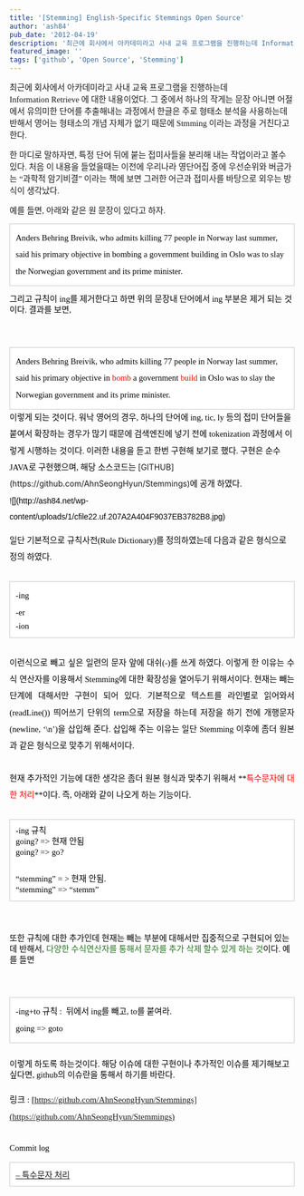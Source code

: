 ```yaml
---
title: '[Stemming] English-Specific Stemmings Open Source'
author: 'ash84'
pub_date: '2012-04-19'
description: '최근에 회사에서 아카데미라고 사내 교육 프로그램을 진행하는데 Information Retrieve 에 대한 내용이었다. 그 중에'
featured_image: ''
tags: ['github', 'Open Source', 'Stemming']
---
```



<span style="font-family: Dotum, 돋움; "><span style="font-size: 11pt; font-family: Dotum, 돋움; ">최근에 회사에서 아카데미라고 사내 교육 프로그램을 진행하는데 Information </span></span><span style="font-size: 11pt; font-family: Dotum, 돋움; ">Retrieve</span><span style="font-size: 11pt; font-family: Dotum, 돋움; "> 에 대한 내용이었다. 그 중에서 하나의 작게는 문장 아니면 어절</span><span style="font-size: 11pt; font-family: Dotum, 돋움; ">에서 유의미한 단어를 추출해</span><span style="font-size: 11pt; font-family: Dotum, 돋움; ">내는 과정에서 한글은 주로 형태소 분석을 사용하는데 반해서 영어는 형태소의 개념 자체가 없기 때문에 Stmming 이라는 과정을 거친다고 한다. </span>

<span style="font-size: 11pt; font-family: Dotum, 돋움; ">한 마디로 말하자면, 특정 단어 뒤에 붙는 접미사들을 분리해 내는 작업이라고 볼수 있다. 처음 이 내용을 들었을때는 </span><span style="font-size: 11pt; font-family: Dotum, 돋움; ">이전에 우리나라 영단어집 중에 우선순위와 버금가는 “과학적 암기비결” 이라는 책에 보면 그러한 어근과 접미사를 바탕으로 외우는 방식이 생각났다. </span>

<span style="font-size: 11pt; font-family: Dotum, 돋움; ">예를 들면, 아래와 같은 원 문장이 있다고 하자. </span>

<div class="txc-textbox" style="border-top-style: solid; border-right-style: solid; border-bottom-style: solid; border-left-style: solid; border-top-width: 1px; border-right-width: 1px; border-bottom-width: 1px; border-left-width: 1px; border-top-color: rgb(203, 203, 203); border-right-color: rgb(203, 203, 203); border-bottom-color: rgb(203, 203, 203); border-left-color: rgb(203, 203, 203); background-color: rgb(255, 255, 255); padding-top: 10px; padding-right: 10px; padding-bottom: 10px; padding-left: 10px; "><span style="color: rgb(0, 0, 0); line-height: 2; text-align: left; font-size: 11pt; font-family: Dotum, 돋움; ">Anders Behring Breivik, who admits killing 77 people in Norway last summer, said his primary objective in bombing a government building in Oslo was to slay the Norwegian government and its prime minister.</span>

</div><span style="color: rgb(0, 0, 0); font-family: arial; font-size: 14px; line-height: 2; text-align: left; ">  
</span>

<span style="color: rgb(0, 0, 0); font-family: arial; font-size: 14px; line-height: 2; text-align: left; ">  
</span>

<font color="#000000" face="arial"><span style="line-height: 19px; font-size: 11pt; font-family: Dotum, 돋움; ">그리고 규칙이 ing를 제거한다고 하면 위의 문장내 단어에서 ing 부분은 제거 되는 것이다. 결과를 보면, </span></font>

<font color="#000000" face="arial"><span style="font-size: 14px; line-height: 2;">  
</span></font>

<div class="txc-textbox" style="line-height: 2; border-top-style: solid; border-right-style: solid; border-bottom-style: solid; border-left-style: solid; border-top-width: 1px; border-right-width: 1px; border-bottom-width: 1px; border-left-width: 1px; border-top-color: rgb(203, 203, 203); border-right-color: rgb(203, 203, 203); border-bottom-color: rgb(203, 203, 203); border-left-color: rgb(203, 203, 203); background-color: rgb(255, 255, 255); padding-top: 10px; padding-right: 10px; padding-bottom: 10px; padding-left: 10px; "><span style="color: rgb(0, 0, 0); font-family: arial; font-size: 14px; line-height: 2; text-align: left; "><span style="font-family: Dotum, 돋움; "><span style="font-size: 11pt; font-family: Dotum, 돋움; ">Anders Behring Breivik, who admits killing 77 people in Norway last summer, said his primary objective in </span><span style="color: rgb(255, 0, 0); font-size: 11pt; font-family: Dotum, 돋움; ">bomb</span></span><span style="font-family: Dotum, 돋움; "><span style="font-size: 11pt; font-family: Dotum, 돋움; "> a government </span><span style="color: rgb(255, 0, 0); font-size: 11pt; font-family: Dotum, 돋움; ">build</span></span><span style="font-size: 11pt; font-family: Dotum, 돋움; "> in Oslo was to slay the Norwegian government and its prime minister.</span></span>

</div><div style="line-height: 2; "><span style="color: rgb(0, 0, 0); font-family: arial; font-size: 14px; line-height: 2; text-align: left; ">  
</span></div><div style="line-height: 2; "><span style="color: rgb(0, 0, 0); line-height: 2; text-align: left; font-size: 11pt; font-family: Dotum, 돋움; ">이렇게 되는 것이다. 워낙 영어의 경우, 하나의 단어에 ing, tic, ly 등의 접미 단어들을 붙여서 확장하는 경우가 많기 때문에 검색엔진에 넣기 전에 </span><span style="color: rgb(0, 0, 0); line-height: 2; font-size: 11pt; font-family: Dotum, 돋움; ">tokenization 과정에서 이렇게 시행하는 것이다. </span><span style="color: rgb(0, 0, 0); font-family: Dotum, 돋움; font-size: 11pt; line-height: 2; text-align: left; ">이러한 내용을 듣고 한번 구현해 보기로 했다. 구현은 순수 JAVA로 구현했으며, 해당 소스코드는 </span>[GITHUB](https://github.com/AhnSeongHyun/Stemmings)<span style="color: rgb(0, 0, 0); font-family: Dotum, 돋움; font-size: 11pt; line-height: 2; text-align: left; ">에 공개 하였다. </span></div><div style="line-height: 2; "><span style="color: rgb(0, 0, 0); font-family: arial; font-size: 14px; line-height: 2; text-align: left; ">  
</span></div><div style="line-height: 2; "><span style="color: rgb(0, 0, 0); font-family: arial; font-size: 14px; line-height: 2; text-align: left; ">  
</span></div><div style="line-height: 2; "><span style="color: rgb(0, 0, 0); font-family: arial; font-size: 14px; line-height: 2; text-align: left; ">![](http://ash84.net/wp-content/uploads/1/cfile22.uf.207A2A404F9037EB3782B8.jpg)

</span></div><div style="line-height: 2; "><span style="color: rgb(0, 0, 0); line-height: 2; text-align: left; font-size: 11pt; font-family: Dotum, 돋움; ">일단 기본적으로 규칙사전(Rule Dictionary)를 정의하였는데 다음과 같은 형식으로 정의 하였다. </span></div><div style="line-height: 2; "><span style="color: rgb(0, 0, 0); font-family: arial; font-size: 14px; line-height: 2; text-align: left; ">  
</span></div><div class="txc-textbox" style="border-top-style: solid; border-right-style: solid; border-bottom-style: solid; border-left-style: solid; border-top-width: 1px; border-right-width: 1px; border-bottom-width: 1px; border-left-width: 1px; border-top-color: rgb(203, 203, 203); border-right-color: rgb(203, 203, 203); border-bottom-color: rgb(203, 203, 203); border-left-color: rgb(203, 203, 203); background-color: rgb(255, 255, 255); padding-top: 10px; padding-right: 10px; padding-bottom: 10px; padding-left: 10px; "><div style="line-height: 2; "><span style="color: rgb(0, 0, 0); line-height: 2; text-align: left; font-size: 11pt; font-family: Dotum, 돋움; ">-ing</span></div><div style="line-height: 2; "><span style="color: rgb(0, 0, 0); line-height: 2; text-align: left; font-size: 11pt; font-family: Dotum, 돋움; ">-er</span></div><div style="line-height: 2; "><span style="color: rgb(0, 0, 0); line-height: 19px; text-align: left; font-size: 11pt; font-family: Dotum, 돋움; ">-ion</span></div><div><span style="color: rgb(0, 0, 0); font-family: arial; line-height: 2; text-align: left; font-size: 11pt; "></span></div></div><div style="line-height: 2; "><span style="color: rgb(0, 0, 0); font-family: arial; line-height: 2; text-align: left; font-size: 11pt; ">  
</span></div><div style="line-height: 2; text-align: justify; "><span style="color: rgb(0, 0, 0); font-family: arial; line-height: 2; text-align: left; font-size: 11pt; "><span style="font-family: Dotum, 돋움; ">이런식으로 빼고 싶은 일련의 문자 앞에 대쉬(-)를 쓰게 하였다. 이렇게 한 이유는 수식 연산자를 이용해서 Stemming에 대한 확장성을 열어두기 위해서이다. 현재는 빼는 단계에 대해서만 구현이 되어 있다. 기본적으로 텍스트를 라인별로 읽어와서(readLine()) 띄어쓰기 단위의 term으로 저장을 하는데 저장을 하기 전에 개행문자(newline, ‘\n’)을 삽입</span><span style="font-family: Dotum, 돋움; ">해 준다. 삽입해 주는 이유는 일단 Stemming 이후에 좀더 원본과 같은 형식으로 맞추기 위해서이다. </span></span></div><div style="line-height: 2; "><span style="color: rgb(0, 0, 0); font-family: arial; font-size: 14px; line-height: 2; text-align: left; ">  
</span></div><div style="line-height: 2; text-align: justify; "><font color="#000000" face="arial"><span style="line-height: 2; font-size: 11pt; "><span style="font-family: Dotum, 돋움; ">현재 추가적인 기능에 대한 생각은 좀더 원본 형식과 맞추기 위해서 **<span style="color: rgb(255, 0, 0); ">특수문자에 대한 처리</span>**이다. </span><span style="font-family: Dotum, 돋움; ">즉, 아래와 같이 나오게 하는 기능이다. </span></span></font></div><div style="line-height: 2; "><font color="#000000" face="arial"><span style="font-size: 14px; line-height: 2;">  
</span></font></div><div class="txc-textbox" style="border-top-style: solid; border-right-style: solid; border-bottom-style: solid; border-left-style: solid; border-top-width: 1px; border-right-width: 1px; border-bottom-width: 1px; border-left-width: 1px; border-top-color: rgb(203, 203, 203); border-right-color: rgb(203, 203, 203); border-bottom-color: rgb(203, 203, 203); border-left-color: rgb(203, 203, 203); background-color: rgb(255, 255, 255); padding-top: 10px; padding-right: 10px; padding-bottom: 10px; padding-left: 10px; "><div style="line-height: 2; "><font color="#000000" face="arial"><span style="line-height: 19px; font-size: 11pt; "><span style="font-family: Dotum, 돋움; ">-ing 규칙</span></span></font></div><div style="line-height: 2; "><font color="#000000" face="arial"><span style="line-height: 19px; font-size: 11pt; font-family: Dotum, 돋움; ">going? => 현재 안됨</span></font></div><div style="line-height: 2; "><font color="#000000" face="arial"><span style="line-height: 19px; font-size: 11pt; font-family: Dotum, 돋움; ">going? => go?</span></font></div><div style="line-height: 2; "><font color="#000000" face="arial"><span style="font-size: 14px; line-height: 2;">  
</span></font></div><div style="line-height: 2; "><font color="#000000" face="arial"><span style="line-height: 19px; font-size: 11pt; font-family: Dotum, 돋움; ">“stemming” = > 현재 안됨. </span></font></div><div style="line-height: 2; "><font color="#000000" face="arial"><span style="line-height: 19px; font-size: 11pt; "><span style="font-family: Dotum, 돋움; ">“stemming” => “stemm”</span></span></font></div></div><div style="line-height: 2; "><font color="#000000" face="arial"><span style="font-size: 14px; line-height: 2;">  
</span></font></div><div style="line-height: 2; "><font color="#000000" face="arial"><span style="font-size: 14px; line-height: 2;">  
</span></font></div><div style="line-height: 2; "><font color="#000000" face="arial"><span style="line-height: 19px; font-size: 11pt; font-family: Dotum, 돋움; ">또한 규칙에 대한 추가인데 현재는 빼는 부분에 대해서만 집중적으로 구현되어 있는데 반해서, <span style="color: rgb(34, 116, 28); ">다양한 수식연산자를 통해서 문자를 추가 삭제 할수 있게 하는 것</span>이다. 예를 들면 </span></font></div><div style="line-height: 2; "><font color="#000000" face="arial"><span style="font-size: 14px; line-height: 2;">  
</span></font></div><div style="line-height: 2; "><font color="#000000" face="arial"><span style="font-size: 14px; line-height: 2;">  
</span></font></div><div style="line-height: 2; "><div class="txc-textbox" style="border-top-style: solid; border-right-style: solid; border-bottom-style: solid; border-left-style: solid; border-top-width: 1px; border-right-width: 1px; border-bottom-width: 1px; border-left-width: 1px; border-top-color: rgb(203, 203, 203); border-right-color: rgb(203, 203, 203); border-bottom-color: rgb(203, 203, 203); border-left-color: rgb(203, 203, 203); background-color: rgb(255, 255, 255); padding-top: 10px; padding-right: 10px; padding-bottom: 10px; padding-left: 10px; "><div><font color="#000000" face="arial"><span style="font-size: 14px; line-height: 2; "><span style="font-size: 11pt; "><span style="font-family: Dotum, 돋움; ">-ing+to</span></span><span style="font-size: 11pt; font-family: Dotum, 돋움; "> 규칙 :  뒤에서 ing를 빼고, to를 붙여라. </span></span></font></div><div><font color="#000000" face="arial"><span style="font-size: 14px; line-height: 2; "><span style="font-size: 11pt; font-family: Dotum, 돋움; ">going</span><span style="font-size: 11pt; "><span style="font-family: Dotum, 돋움; "> => goto</span></span></span></font></div></div></div><div style="line-height: 2; "><font color="#000000" face="arial"><span style="font-size: 14px; line-height: 2; ">  
</span></font></div><div style="line-height: 2; "><font color="#000000" face="arial"><span style="line-height: 19px; font-size: 11pt; font-family: Dotum, 돋움; ">이렇게 하도록 하는것이다. 해당 이슈에 대한 구현이나 추가적인 이슈를 제기해보고 싶다면, github의 이슈란을 통해서 하기를 바란다. </span></font></div><div style="line-height: 2; "><font color="#000000" face="arial"><span style="line-height: 19px; font-size: 11pt; font-family: Dotum, 돋움; ">  
</span></font></div><div><font color="#000000" face="Dotum, 돋움"><span style="font-size: 15px; line-height: 2;">링크 : [https://github.com/AhnSeongHyun/Stemmings](https://github.com/AhnSeongHyun/Stemmings)</span></font></div><div><font color="#000000" face="Dotum, 돋움">  
</font></div><div><font color="#000000" face="Dotum, 돋움">  
</font></div><div><font color="#000000" face="Dotum, 돋움"><span style="font-size: 11pt; ">Commit log</span></font></div><div><font color="#000000" face="Dotum, 돋움">  
</font></div><div class="txc-textbox" style="border-top-style: solid; border-right-style: solid; border-bottom-style: solid; border-left-style: solid; border-top-width: 1px; border-right-width: 1px; border-bottom-width: 1px; border-left-width: 1px; border-top-color: rgb(203, 203, 203); border-right-color: rgb(203, 203, 203); border-bottom-color: rgb(203, 203, 203); border-left-color: rgb(203, 203, 203); background-color: rgb(255, 255, 255); padding-top: 10px; padding-right: 10px; padding-bottom: 10px; padding-left: 10px; "><div><font color="#000000" face="Dotum, 돋움">[<span style="font-size: 11pt; ">– 특수문자 처리 </span>](https://github.com/AhnSeongHyun/Stemmings/commit/22fad66418c3ed0fbcbf4c5b407f75179b3bd774)  
</font></div></div><div style="line-height: 2; "><font color="#000000" face="arial"><span style="font-size: 14px; line-height: 2;">  
</span></font></div>

